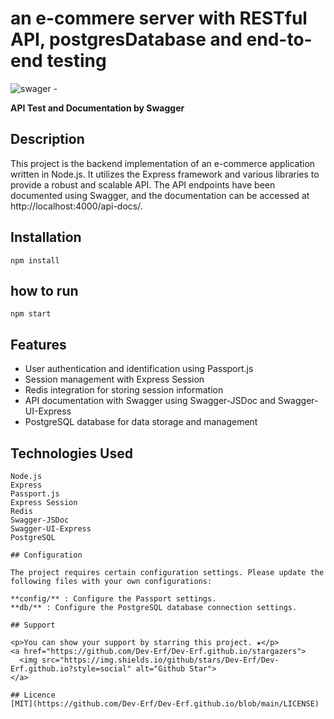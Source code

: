 # an e-commere server with RESTful API, postgresDatabase and end-to-end testing 


<p align="center">

![swager - ](https://github.com/Dev-Erf/e-commerce-app/assets/85780796/544013c4-9cdd-4b0c-aabc-9ee9fd96587f)

**API Test and Documentation by Swagger**

</p>


## Description

This project is the backend implementation of an e-commerce application written in Node.js. It utilizes the Express framework and various libraries to provide a robust and scalable API. The API endpoints have been documented using Swagger, and the documentation can be accessed at http://localhost:4000/api-docs/.

## Installation 

```
npm install 
```

##  how to run 

``` 
npm start

```
## Features 

   - User authentication and identification using Passport.js
   - Session management with Express Session
   - Redis integration for storing session information
   - API documentation with Swagger using Swagger-JSDoc and Swagger-UI-Express
   - PostgreSQL database for data storage and management

## Technologies Used

    Node.js
    Express
    Passport.js
    Express Session
    Redis
    Swagger-JSDoc
    Swagger-UI-Express
    PostgreSQL
    
    ## Configuration 
    
    The project requires certain configuration settings. Please update the following files with your own configurations:
    
    **config/** : Configure the Passport settings.
    **db/** : Configure the PostgreSQL database connection settings.
    
    ## Support
    
    <p>You can show your support by starring this project. ★</p>
    <a href="https://github.com/Dev-Erf/Dev-Erf.github.io/stargazers">
      <img src="https://img.shields.io/github/stars/Dev-Erf/Dev-Erf.github.io?style=social" alt="Github Star">
    </a>

    ## Licence
    [MIT](https://github.com/Dev-Erf/Dev-Erf.github.io/blob/main/LICENSE)
    
